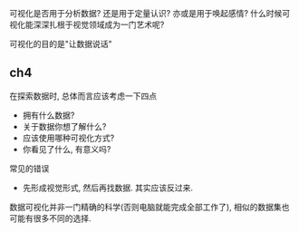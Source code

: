 可视化是否用于分析数据? 还是用于定量认识? 亦或是用于唤起感情? 什么时候可视化能深深扎根于视觉领域成为一门艺术呢? 

可视化的目的是"让数据说话"

## ch4

在探索数据时, 总体而言应该考虑一下四点

- 拥有什么数据?
- 关于数据你想了解什么?
- 应该使用哪种可视化方式?
- 你看见了什么, 有意义吗?

常见的错误

- 先形成视觉形式, 然后再找数据. 其实应该反过来.



数据可视化并非一门精确的科学(否则电脑就能完成全部工作了), 相似的数据集也可能有很多不同的选择. 